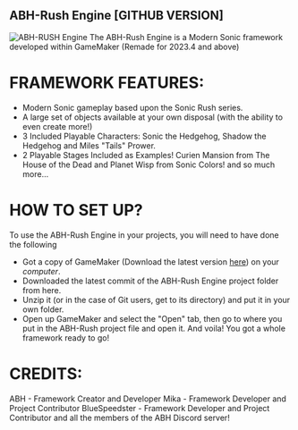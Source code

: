 ## ABH-Rush Engine [GITHUB VERSION]
![ABH-RUSH Engine](https://cdn.discordapp.com/attachments/614413650656100352/695919971095805962/ABH_Rush_Logo.png)
The ABH-Rush Engine is a Modern Sonic framework developed within GameMaker (Remade for 2023.4 and above)
# FRAMEWORK FEATURES:
* Modern Sonic gameplay based upon the Sonic Rush series.
* A large set of objects available at your own disposal (with the ability to even create more!)
* 3 Included Playable Characters: Sonic the Hedgehog, Shadow the Hedgehog and Miles "Tails" Prower.
* 2 Playable Stages Included as Examples! Curien Mansion from The House of the Dead and Planet Wisp from Sonic Colors!
and so much more...
# HOW TO SET UP?
To use the ABH-Rush Engine in your projects, you will need to have done the following
* Got a copy of GameMaker (Download the latest version [here](https://gamemaker.io/en/download)) on your *computer*.
* Downloaded the latest commit of the ABH-Rush Engine project folder from here.
* Unzip it (or in the case of Git users, get to its directory) and put it in your own folder.
* Open up GameMaker and select the "Open" tab, then go to where you put in the ABH-Rush project file and open it.
And voila! You got a whole framework ready to go!
# CREDITS:
ABH - Framework Creator and Developer
Mika - Framework Developer and Project Contributor
BlueSpeedster - Framework Developer and Project Contributor
and all the members of the ABH Discord server!
